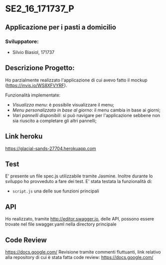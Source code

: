 # SE2_16_171737_P
  
## Applicazione per i pasti a domicilio

### Sviluppatore:
- Silvio Biasiol, 171737

## Descrizione Progetto:
Ho parzialmente realizzato l'applicazione di cui avevo fatto il mockup (https://invis.io/WS8XFVYRF).

Funzionalità implementate:
 - *Visualizza menu*: è possibile visualizzare il menu;
 - *Menu personalizzato in base al giorno*: il menu cambia in base ai giorni;
 - *Vari pannelli disponibili*: si può navigare per l'applicazione sebbene non sia riuscito a completare gli altri pannelli;

## Link heroku
https://glacial-sands-27704.herokuapp.com

## Test
E' presente un file spec.js utilizzabile tramite Jasmine. Inoltre durante lo sviluppo ho provveduto a fare dei test.
E' stata testata la funzionalità di:
 - `script.js` una delle sue funzioni principali
  
## API
Ho realizzato, tramite http://editor.swagger.io, delle API, possono essere trovate nel file swagger.yaml nella directory principale

## Code Review
https://docs.google.com/
Revisione tramite commenti fluttuanti, link relativo alla repository di cui è stata fatta code review: https://docs.google.com/
